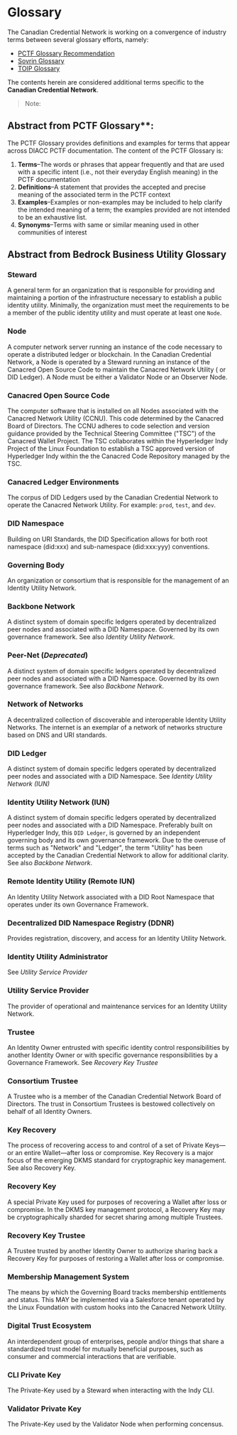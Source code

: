 # Glossary 
The Canadian Credential Network is working on a convergence of industry terms between several glossary efforts, namely:

* [PCTF Glossary Recommendation](https://diacc.ca/wp-content/uploads/2020/09/PCTF-Glossary-Final-Recommendation_V1.0.pdf)
* [Sovrin Glossary](https://docs.google.com/document/d/1gfIz5TT0cNp2kxGMLFXr19x1uoZsruUe_0glHst2fZ8)
* [TOIP Glossary]()

The contents herein are considered additional terms specific to the **Canadian Credential Network**.

>Note:

## Abstract from  PCTF Glossary**:
The PCTF Glossary provides definitions and examples for terms that appear across DIACC PCTF documentation. The content of the PCTF Glossary is:
1. **Terms**–The words or phrases that appear frequently and that are used with a specific intent (i.e., not their everyday English meaning) in the PCTF documentation
2. **Definitions**–A statement that provides the accepted and precise meaning of the associated term in the PCTF context
3. **Examples**–Examples or non-examples may be included to help clarify the intended meaning of a term; the examples provided are not intended to be an exhaustive list.
4. **Synonyms**–Terms with same or similar meaning used in other communities of interest

## Abstract from Bedrock Business Utility Glossary

### Steward
A general term for an organization that is responsible for providing and maintaining a portion of the infrastructure necessary to establish a public identity utility. Minimally, the organization must meet the requirements to be a member of the public identity utility and must operate at least one ```Node```.

### Node
A computer network server running an instance of the code necessary to operate a distributed ledger or blockchain. In the Canadian Credential Network, a Node is operated by a Steward running an instance of the Canacred Open Source Code to maintain the Canacred Network Utility ( or DID Ledger). A Node must be either a Validator Node or an Observer Node.

### Canacred Open Source Code
The computer software that is installed on all Nodes associated with the Canacred Network Utility (CCNU). This code determined by the Canacred Board of Directors. The CCNU adheres to code selection and version guidance provided by the Technical Steering Committee ("TSC") of the Canacred Wallet Project. The TSC collaborates within the Hyperledger Indy Project of the Linux Foundation to establish a TSC approved version of Hyperledger Indy within the the Canacred Code Repository managed by the TSC.

### Canacred Ledger Environments
The corpus of DID Ledgers used by the Canadian Credential Network to operate the Canacred Network Utility. For example: ```prod```, ```test```, and ```dev```.

### DID Namespace

Building on URI Standards, the DID Specification allows for both  root namespace (did:xxx) and sub-namespace (did:xxx:yyy) conventions.

### Governing Body

An organization or consortium that is responsible for the management of an Identity Utility Network.

### Backbone Network

A distinct system of domain specific ledgers operated by decentralized peer nodes and associated with a DID Namespace. Governed by its own governance framework. See also *Identity Utility Network*.

### Peer-Net (*Deprecated*)

A distinct system of domain specific ledgers operated by decentralized peer nodes and associated with a DID Namespace. Governed by its own governance framework. See also *Backbone Network*.

### Network of Networks

A decentralized collection of discoverable and interoperable Identity Utility Networks. The internet is an exemplar of a network of networks structure based on DNS and URI standards.

### DID Ledger
A distinct system of domain specific ledgers operated by decentralized peer nodes and associated with a DID Namespace.
See *Identity Utility Network (IUN)*

### Identity Utility Network (IUN)

A distinct system of domain specific ledgers operated by decentralized peer nodes and associated with a DID Namespace.
Preferably built on Hyperledger Indy, this ```DID Ledger```, is governed by an independent governing body and its own governance framework. Due to the overuse of terms such as "Network" and "Ledger", the term "Utility" has been accepted by the Canadian Credential Network to allow for additional clarity. See also *Backbone Network*.

### Remote Identity Utility (Remote IUN)

An Identity Utility Network associated with a DID Root Namespace that operates under its own Governance Framework.

### Decentralized DID Namespace Registry (DDNR)

Provides registration, discovery, and access for an Identity Utility Network.

### Identity Utility Administrator

See *Utility Service Provider*

### Utility Service Provider

The provider of operational and maintenance services for an Identity Utility Network.

### Trustee
An Identity Owner entrusted with specific identity control responsibilities by another Identity Owner or with specific governance responsibilities by a Governance Framework. See *Recovery Key Trustee*

### Consortium Trustee
A Trustee who is a member of the Canadian Credential Network Board of Directors. The trust in Consortium Trustees is bestowed collectively on behalf of all Identity Owners.

### Key Recovery
The process of recovering access to and control of a set of Private Keys—or an entire Wallet—after loss or compromise. Key Recovery is a major focus of the emerging DKMS standard for cryptographic key management. See also Recovery Key.

### Recovery Key
A special Private Key used for purposes of recovering a Wallet after loss or compromise. In the DKMS key management protocol, a Recovery Key may be cryptographically sharded for secret sharing among multiple Trustees.

### Recovery Key Trustee
A Trustee trusted by another Identity Owner to authorize sharing back a Recovery Key for purposes of restoring a Wallet after loss or compromise.

### Membership Management System
The means by which the Governing Board tracks membership entitlements and status. This MAY be implemented via a Salesforce tenant operated by the Linux Foundation with custom hooks into the Canacred Network Utility.

### Digital Trust Ecosystem
An interdependent group of enterprises, people and/or things that share a standardized trust model for mutually beneficial purposes, such as consumer and commercial interactions that are verifiable.

### CLI Private Key
The Private-Key used by a Steward when interacting with the Indy CLI.

### Validator Private Key
The Private-Key used by the Validator Node when performing concensus.
